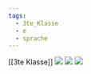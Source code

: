 ```yaml
---
tags:
  - 3te_Klasse
  - e
  - sprache
---
```

[[3te Klasse]]
![](Zeiten%20ReallyMad.excalidraw.svg)
![](Wörter%20synome%20erklärungen%20ig.excalidraw.svg)
![](active%20passive.excalidraw.svg)